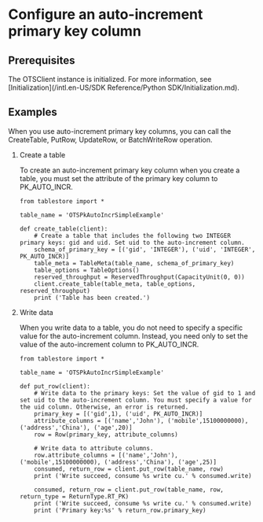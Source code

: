 # Configure an auto-increment primary key column

## Prerequisites

The OTSClient instance is initialized. For more information, see [Initialization](/intl.en-US/SDK Reference/Python SDK/Initialization.md).

## Examples

When you use auto-increment primary key columns, you can call the CreateTable, PutRow, UpdateRow, or BatchWriteRow operation.

1.  Create a table

    To create an auto-increment primary key column when you create a table, you must set the attribute of the primary key column to PK\_AUTO\_INCR.

    ```
    from tablestore import *
    
    table_name = 'OTSPkAutoIncrSimpleExample'
    
    def create_table(client):
        # Create a table that includes the following two INTEGER primary keys: gid and uid. Set uid to the auto-increment column.
        schema_of_primary_key = [('gid', 'INTEGER'), ('uid', 'INTEGER', PK_AUTO_INCR)]
        table_meta = TableMeta(table_name, schema_of_primary_key)
        table_options = TableOptions()
        reserved_throughput = ReservedThroughput(CapacityUnit(0, 0))
        client.create_table(table_meta, table_options, reserved_throughput)
        print ('Table has been created.')
    ```

2.  Write data

    When you write data to a table, you do not need to specify a specific value for the auto-increment column. Instead, you need only to set the value of the auto-increment column to PK\_AUTO\_INCR.

    ```
    from tablestore import *
    
    table_name = 'OTSPkAutoIncrSimpleExample'
    
    def put_row(client):
        # Write data to the primary keys: Set the value of gid to 1 and set uid to the auto-increment column. You must specify a value for the uid column. Otherwise, an error is returned.
        primary_key = [('gid',1), ('uid', PK_AUTO_INCR)]
        attribute_columns = [('name','John'), ('mobile',15100000000), ('address','China'), ('age',20)]
        row = Row(primary_key, attribute_columns)
    
        # Write data to attribute columns.
        row.attribute_columns = [('name','John'), ('mobile',15100000000), ('address','China'), ('age',25)]
        consumed, return_row = client.put_row(table_name, row)
        print ('Write succeed, consume %s write cu.' % consumed.write)
    
        consumed, return_row = client.put_row(table_name, row, return_type = ReturnType.RT_PK)
        print ('Write succeed, consume %s write cu.' % consumed.write)
        print ('Primary key:%s' % return_row.primary_key)
    ```


